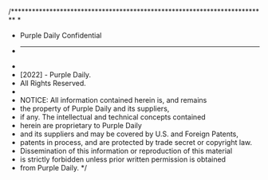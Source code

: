  /*************************************************************************
 *
 * Purple Daily Confidential
 * __________________
 *
 *  [2022] - Purple Daily.
 *  All Rights Reserved.
 *
 * NOTICE:  All information contained herein is, and remains
 * the property of Purple Daily and its suppliers,
 * if any.  The intellectual and technical concepts contained
 * herein are proprietary to Purple Daily
 * and its suppliers and may be covered by U.S. and Foreign Patents,
 * patents in process, and are protected by trade secret or copyright law.
 * Dissemination of this information or reproduction of this material
 * is strictly forbidden unless prior written permission is obtained
 * from Purple Daily.
 */
